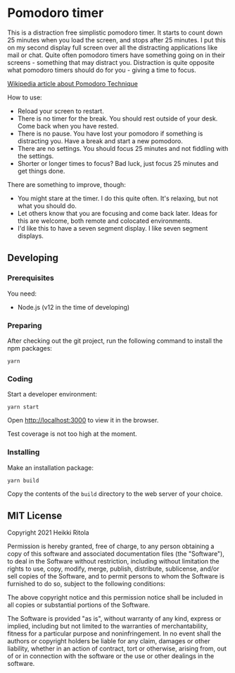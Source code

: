# Pomodoro timer

This is a distraction free simplistic pomodoro timer. It starts to count down 25 minutes when you load the screen, and stops after 25 minutes. I put this on my second display full screen over all the distracting applications like mail or chat. Quite often pomodoro timers have something going on in their screens - something that may distract you. Distraction is quite opposite what pomodoro timers should do for you - giving a time to focus.

[Wikipedia article about Pomodoro Technique](https://en.wikipedia.org/wiki/Pomodoro_Technique)

How to use:

- Reload your screen to restart.
- There is no timer for the break. You should rest outside of your desk. Come back when you have rested.
- There is no pause. You have lost your pomodoro if something is distracting you. Have a break and start a new pomodoro.
- There are no settings. You should focus 25 minutes and not fiddling with the settings.
- Shorter or longer times to focus? Bad luck, just focus 25 minutes and get things done.

There are something to improve, though:

- You might stare at the timer. I do this quite often. It's relaxing, but not what you should do.
- Let others know that you are focusing and come back later. Ideas for this are welcome, both remote and colocated environments.
- I'd like this to have a seven segment display. I like seven segment displays.

## Developing

### Prerequisites

You need:

- Node.js (v12 in the time of developing)

### Preparing

After checking out the git project, run the following command to install the npm packages:

    yarn

### Coding

Start a developer environment:

    yarn start

Open [http://localhost:3000](http://localhost:3000) to view it in the browser.

Test coverage is not too high at the moment.

### Installing

Make an installation package:

    yarn build

Copy the contents of the `build` directory to the web server of your choice.

## MIT License

Copyright 2021 Heikki Ritola

Permission is hereby granted, free of charge, to any person obtaining a copy of this software and associated documentation files (the "Software"), to deal in the Software without restriction, including without limitation the rights to use, copy, modify, merge, publish, distribute, sublicense, and/or sell copies of the Software, and to permit persons to whom the Software is furnished to do so, subject to the following conditions:

The above copyright notice and this permission notice shall be included in all copies or substantial portions of the Software.

The Software is provided "as is", without warranty of any kind, express or implied, including but not limited to the warranties of merchantability, fitness for a particular purpose and noninfringement. In no event shall the authors or copyright holders be liable for any claim, damages or other liability, whether in an action of contract, tort or otherwise, arising from, out of or in connection with the software or the use or other dealings in the software.
